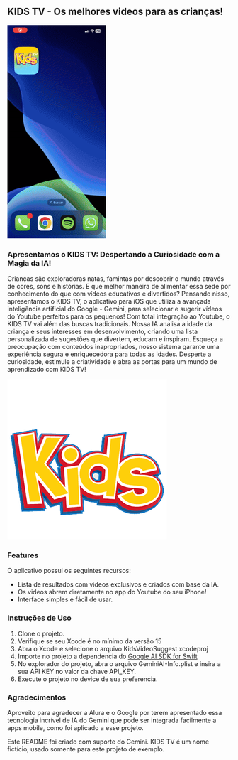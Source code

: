 ## KIDS TV - Os melhores videos para as crianças!

![KidsTV](/KidsTVDemonstracao.gif)

### Apresentamos o KIDS TV: Despertando a Curiosidade com a Magia da IA!

Crianças são exploradoras natas, famintas por descobrir o mundo através de cores, sons e histórias. E que melhor maneira de alimentar essa sede por conhecimento do que com vídeos educativos e divertidos? Pensando nisso, apresentamos o KIDS TV, o aplicativo para iOS que utiliza a avançada inteligência artificial do Google - Gemini, para selecionar e sugerir vídeos do Youtube perfeitos para os pequenos!
Com total integração ao Youtube, o KIDS TV vai além das buscas tradicionais. Nossa IA analisa a idade da criança e seus interesses em desenvolvimento, criando uma lista personalizada de sugestões que divertem, educam e inspiram. Esqueça a preocupação com conteúdos inapropriados, nosso sistema garante uma experiência segura e enriquecedora para todas as idades.
Desperte a curiosidade, estimule a criatividade e abra as portas para um mundo de aprendizado com KIDS TV!

![KidsTV](/kidsTvLogo.png)

### Features

O aplicativo possui os seguintes recursos:

* Lista de resultados com videos exclusivos e criados com base da IA.
* Os videos abrem diretamente no app do Youtube do seu iPhone!
* Interface simples e fácil de usar.

### Instruções de Uso

1. Clone o projeto.
2. Verifique se seu Xcode é no mínimo da versão 15
3. Abra o Xcode e selecione o arquivo KidsVideoSuggest.xcodeproj
4. Importe no projeto a dependencia do [Google AI SDK for Swift](https://github.com/google-gemini/generative-ai-swift)
5. No explorador do projeto, abra o arquivo GeminiAI-Info.plist e insira a sua API KEY no valor da chave API_KEY.
6. Execute o projeto no device de sua preferencia.

### Agradecimentos

Aproveito para agradecer a Alura e o Google por terem apresentado essa tecnologia incrível de IA do Gemini que pode ser integrada facilmente a apps mobile, como foi aplicado a esse projeto.

Este README foi criado com suporte do Gemini.
KIDS TV é um nome fictício, usado somente para este projeto de exemplo.
